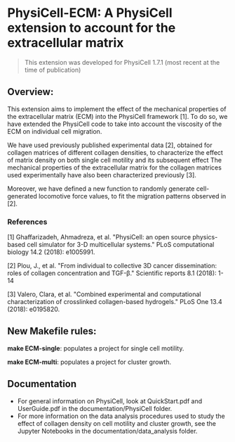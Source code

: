 # PhysiCell-ECM: A PhysiCell extension to account for the extracellular matrix

> This extension was developed for PhysiCell 1.7.1 (most recent at the time of publication)

## Overview:
This extension aims to implement the effect of the mechanical properties of the extracellular matrix (ECM) into the PhysiCell framework [1]. To do so, we have extended the PhysiCell code to take into account the viscosity of the ECM on individual cell migration.

We have used previously published experimental data [2], obtained for collagen matrices of different collagen densities, to characterize the effect of matrix density on both single cell motility and its subsequent effect The mechanical properties of the extracellular matrix for the collagen matrices used experimentally have also been characterized previously [3].

Moreover, we have defined a new function to randomly generate cell-generated locomotive force values, to fit the migration patterns observed in [2].

### References
[1] Ghaffarizadeh, Ahmadreza, et al. "PhysiCell: an open source physics-based cell simulator for 3-D multicellular systems." PLoS computational biology 14.2 (2018): e1005991.

[2] Plou, J., et al. "From individual to collective 3D cancer dissemination: roles of collagen concentration and TGF-β." Scientific reports 8.1 (2018): 1-14

[3] Valero, Clara, et al. "Combined experimental and computational characterization of crosslinked collagen-based hydrogels." PLoS One 13.4 (2018): e0195820.

## New Makefile rules:

**make ECM-single**: populates a project for single cell motility.

**make ECM-multi**: populates a project for cluster growth.

## Documentation
- For general information on PhysiCell, look at QuickStart.pdf and UserGuide.pdf in the documentation/PhysiCell folder.
- For more information on the data analysis procedures used to study the effect of collagen density on cell motility and cluster growth, see the Jupyter Notebooks in the documentation/data_analysis folder.

